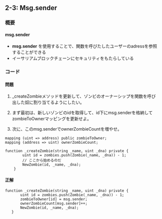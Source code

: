 ## 2-3: Msg.sender

### 概要
#### msg.sender

- **msg.sender** を使用することで、関数を呼びたしたユーザーのadressを参照することができる
- イーサリアムブロックチェーンにセキュリティをもたらしている


### コード
#### 問題  

1. _createZombieメソッドを更新して、ゾンビのオーナーシップを関数を呼び出した奴に割り当てるようにしたい。  

1. まず最初は、新しいゾンビのidを取得して、id下にmsg.senderを格納してzombieToOwnerマッピングを更新せよ。

1. 次に、このmsg.senderでownerZombieCountを増やせ。

```
mapping (uint => address) public zombieToOwner;
mapping (address => uint) ownerZombieCount;
```  

```
function _createZombie(string _name, uint _dna) private {
        uint id = zombies.push(Zombie(_name, _dna)) - 1;
        // ここから始めるのだ
        NewZombie(id, _name, _dna);
    }

```

#### 正解

```
function _createZombie(string _name, uint _dna) private {
       uint id = zombies.push(Zombie(_name, _dna)) - 1;
       zombieToOwner[id] = msg.sender;
       ownerZombieCount[msg.sender]++;
       NewZombie(id, _name, _dna);
   }
```
